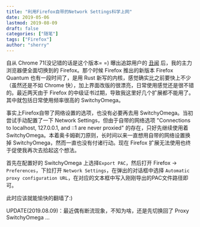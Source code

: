 ```yaml
---
title: "利用Firefox自带的Network Settings科学上网" 
date: 2019-05-06
lastmod: 2019-08-09
draft: false
categories: ["随笔"]
tags: ["Firefox"]
author: "sherry"
---
```

自从 Chrome 71(没记错的话是这个版本= =) 曝出追踪用户的 [丑闻](https://www.valuewalk.com/2018/11/google-chrome-71-track-abusive-experiences/) 后，我的主力浏览器便全面切换到的 Firefox。那个时候 Firefox 推出的新版本 Firefox Quantum 也有一段时间了，是用 Rust 新写的内核，感觉确实比之前要快上不少（虽然还是不如 Chrome 快），加上界面改版的很漂亮，日常使用感觉还是很不错的。最近两天由于 Firefox 的中级证书过期，导致我这里好几个扩展都不能用了。其中就包括日常使用频率很高的 SwitchyOmega。

<!--more-->

事实上Firefox自带了网络设置的选项，也没有必要再去用 SwitchyOmega。当初尝试手动配置了一下 Network Settings，但由于自带的网络选项 "Connections to localhost, 127.0.0.1, and ::1 are never proxied" 的存在，只好先继续使用着 SwitchyOmega。本着奥卡姆剃刀原则，长时间以来一直想用自带的网络设置换掉 SwitchyOmega，然而一直也没有付诸行动。现在 Firefox 扩展无法使用也终于促使我再次去拾起这个想法。

首先在配置好的 SwitchyOmega 上选择`Export PAC`，然后打开 Firefox -> `Preferences`，下拉打开 `Network Settings`，在弹出的对话框中选择 `Automatic proxy configuration URL`，在对应的文本框中写入刚刚导出的PAC文件路径即可。

此时应该就能愉快的翻墙了:)

UPDATE(2019.08.09)：最近偶有断流现象，不知为啥，还是先切换回了 Proxy SwitchyOmega ...